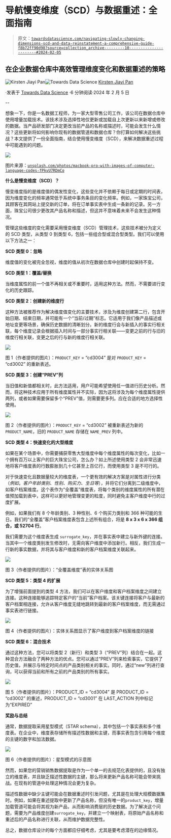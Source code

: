 # 导航慢变维度（SCD）与数据重述：全面指南

> 原文：[`towardsdatascience.com/navigating-slowly-changing-dimensions-scd-and-data-reinstatement-a-comprehensive-guide-f8b72ff90d98?source=collection_archive---------10-----------------------#2024-02-05`](https://towardsdatascience.com/navigating-slowly-changing-dimensions-scd-and-data-reinstatement-a-comprehensive-guide-f8b72ff90d98?source=collection_archive---------10-----------------------#2024-02-05)

## 在企业数据仓库中高效管理维度变化和数据重述的策略

[](https://medium.com/@jiayipan999?source=post_page---byline--f8b72ff90d98--------------------------------)![Kirsten Jiayi Pan](https://medium.com/@jiayipan999?source=post_page---byline--f8b72ff90d98--------------------------------)[](https://towardsdatascience.com/?source=post_page---byline--f8b72ff90d98--------------------------------)![Towards Data Science](https://towardsdatascience.com/?source=post_page---byline--f8b72ff90d98--------------------------------) [Kirsten Jiayi Pan](https://medium.com/@jiayipan999?source=post_page---byline--f8b72ff90d98--------------------------------)

·发表于 [Towards Data Science](https://towardsdatascience.com/?source=post_page---byline--f8b72ff90d98--------------------------------) ·6 分钟阅读·2024 年 2 月 5 日

--

想象一下，你是一名数据工程师，为一家大型零售公司工作，该公司在数据仓库中使用增量加载技术。该技术涉及选择性地仅更新或加载自上次更新以来新增或修改的数据。当产品研发部门决定更改当前产品的名称或描述时，可能会发生什么情况？这些更新将如何影响你现有的数据管道和数据仓库？你打算如何解决这些挑战？本文提供了一份全面指南，结合使用慢变维度（SCD），来解决数据重述过程中可能遇到的问题。

![](img/8cf9a201f783803ed166244371c6450e.png)

图片来源：[`unsplash.com/photos/macbook-pro-with-images-of-computer-language-codes-fPkvU7RDmCo`](https://unsplash.com/photos/macbook-pro-with-images-of-computer-language-codes-fPkvU7RDmCo)

**什么是慢变维度（SCD）？**

慢变维度指的是维度值的偶发性变化，这些变化并不依赖于每日或定期的时间表，因为维度变化的频率通常低于系统中事务条目的变化频率。例如，一家珠宝公司，其顾客在其网站上提交新的订单，将在订单事实表中生成一条新的记录。另一方面，珠宝公司很少更改其产品名称和描述，但这并不意味着未来不会发生这种情况。

管理这些维度的变化需要采用慢变维度（SCD）管理技术，这些技术被分为定义的 SCD 类型，从类型 0 到类型 6，包括一些组合型或混合型类型。我们可以使用以下方法之一：

**SCD 类型 0：忽略**

维度值的变化被完全忽视，维度的值从初次在数据仓库中创建时起保持不变。

**SCD 类型 1：覆盖/替换**

当维度属性的前一个值不再相关或不重要时，适用这种方法。然而，不需要进行变化的历史跟踪。

**SCD 类型 2：创建新的维度行**

这种方法被推荐作为解决维度值变化的主要技术，涉及为维度创建第二行，包含开始日期、结束日期，并可能有一个“当前/过期”标志。它适用于我们像产品描述或地址变更等场景，确保历史数据的清晰划分。新的维度行会与新插入的事实行相关联，每个维度记录会根据插入时间与一部分事实行相关联——变更之前的行与旧的维度行相关联，变更之后的行与新的维度行相关联。

![](img/350d87da883d0c7ade45a6f0154d773b.png)

图 1（作者提供的图片）：`PRODUCT_KEY` = “cd3004” 是对 `PRODUCT_KEY` = “cd3002” 的重新表述。

**SCD 类型 3：创建“PREV”列**

当旧值和新值都相关时，此方法适用，用户可能希望使用任一值进行历史分析。然而，将这种技术应用于所有维度属性并不实际，因为这将涉及为每个维度属性提供两列，或者如果需要保留多个“PREV”值，则需要更多列。应在合适的地方选择性使用。

![](img/527709765e8ebf86e0eaf05a1e502ede.png)

图 2（作者提供的图片）：`PRODUCT_KEY` = “cd3002” 被重新表述为新的 `PRODUCT_NAME`，旧的 `PRODUCT_NAME` 存储在 `NAME_PREV` 列中。

**SCD 类型 4：快速变化的大型维度**

如果在某个场景中，你需要捕获零售大型维度中每个维度属性的每次变化，比如一个拥有百万以上客户的巨大珠宝公司，怎么办？如上所述使用类型 2 会非常迅速地将客户维度表的行数膨胀到几十亿甚至上百亿行，而使用类型 3 是不可行的。

对于快速变化且数据量较大的维度表，一个更有效的解决方案是对属性进行分类（*例如*，*客户年龄类别、性别、购买力、生日等*），并将它们分离到二级维度中，如客户档案维度。这个表作为“全覆盖”维度表，将每个类别的维度属性的所有潜在值预加载到表中，这样可以更好地管理变更的粒度，同时避免主客户维度中行的过度扩展。

例如，如果我们有 8 个年龄类别、3 种性别、6 个购买力类别和 366 种可能的生日。我们的“全覆盖”客户档案维度表包含上述所有组合，将是 **8 x 3 x 6 x 366 组合，或 52704 行**。

我们需要为这个维度表生成 `surrogate_key`，并在事实表中建立与新外键的连接。当其中一个维度类别发生修改时，无需向客户维度中添加新行。相反，我们生成一行新的事实数据，并将其与客户维度和新的客户档案维度关联起来。

![](img/d7f8320657b119068b9947cea29eb0c6.png)

图 3（作者提供的图片）：“全覆盖维度”表的实体关系图

**SCD 类型 5：类型 4 的扩展**

为了增强前面提到的类型 4 方法，我们可以在客户维度和客户档案维度之间建立连接。这种连接能够追踪特定客户的“当前”客户档案。该关键连接将客户与最新的客户档案相连接，允许从客户维度无缝地跳转到最新的客户档案维度，而无需通过事实表进行链接。

![](img/33d30a8b6305cc405e25e7297253ff69.png)

图 4（作者提供的图片）：实体关系图显示了客户维度到客户档案维度的链接

**SCD 类型 6：混合技术**

通过这种方法，您可以将类型 2（新行）和类型 3（“PREV”列）结合在一起。这种混合方法融合了两种方法的优点。您可以通过“PREV”列来检索事实，它提供了历史值，并展示与特定时间点的产品类别相关的事实。同时，通过“new”列进行查询，可以获得当前和所有之前的产品类别的所有事实。

![](img/9bce833cad0b17e0b43c81a02e270751.png)

图 5（作者提供的图片）：PRODUCT_ID = “cd3004” 是 PRODUCT_ID = “cd3002” 的重述，PRODUCT_ID = “cd3001” 在 LAST_ACTION 列中标记为“EXPIRED”

**奖励与总结**

通常，数据提取采用星型模式（STAR schema），其中包括一个事实表和多个维度表。在企业中，维度表存储所有描述性数据和主键，而事实表包含引用每个维度的主键的数字和加法数据。

![](img/25762be7003d77ef85342b9e98f48b7d.png)

图 6（作者提供的图片）：星型模式的示意图

然而，如果您的营销销售数据提取是作为一个单一的去规范化表提供的，且没有独立的维度表，并且缺乏描述性数据的主键，那么将来更新产品名称可能会带来挑战。在现有的管道中处理这种情况会更为复杂。

描述性数据中缺少主键可能会在数据重述时引发问题，尤其是在处理大规模数据集时。例如，如果在重述提取中更新了产品名称，但没有唯一的`product_key`，增量加载管道可能会将其视为新产品，从而影响消费层的历史数据。为了解决这个问题，需要为产品维度创建`surrogate_key`，并建立一个映射表，将原始产品名称和重述后的产品名称进行关联，从而维护数据完整性。

总之，数据仓库设计的每个方面都应仔细考虑，尤其是要考虑潜在的边缘情况。
